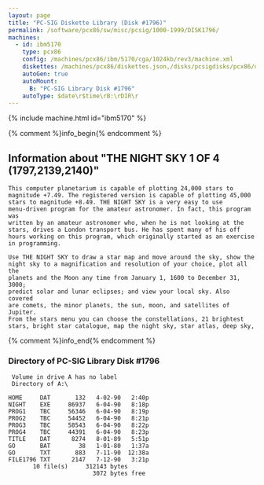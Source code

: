 ```yaml
---
layout: page
title: "PC-SIG Diskette Library (Disk #1796)"
permalink: /software/pcx86/sw/misc/pcsig/1000-1999/DISK1796/
machines:
  - id: ibm5170
    type: pcx86
    config: /machines/pcx86/ibm/5170/cga/1024kb/rev3/machine.xml
    diskettes: /machines/pcx86/diskettes.json,/disks/pcsigdisks/pcx86/diskettes.json
    autoGen: true
    autoMount:
      B: "PC-SIG Library Disk #1796"
    autoType: $date\r$time\rB:\rDIR\r
---
```


{% include machine.html id="ibm5170" %}

{% comment %}info_begin{% endcomment %}

## Information about "THE NIGHT SKY 1 OF 4 (1797,2139,2140)"

    This computer planetarium is capable of plotting 24,000 stars to
    magnitude +7.49. The registered version is capable of plotting 45,000
    stars to magnitude +8.49. THE NIGHT SKY is a very easy to use
    menu-driven program for the amateur astronomer. In fact, this program
    was
    written by an amateur astronomer who, when he is not looking at the
    stars, drives a London transport bus. He has spent many of his off
    hours working on this program, which originally started as an exercise
    in programming.
    
    Use THE NIGHT SKY to draw a star map and move around the sky, show the
    night sky to a magnification and resolution of your choice, plot all the
    planets and the Moon any time from January 1, 1600 to December 31, 3000;
    predict solar and lunar eclipses; and view your local sky. Also covered
    are comets, the minor planets, the sun, moon, and satellites of Jupiter.
    From the stars menu you can choose the constellations, 21 brightest
    stars, bright star catalogue, map the night sky, star atlas, deep sky,
{% comment %}info_end{% endcomment %}


### Directory of PC-SIG Library Disk #1796

     Volume in drive A has no label
     Directory of A:\

    HOME     DAT       132   4-02-90   2:40p
    NIGHT    EXE     86937   6-04-90   8:18p
    PROG1    TBC     56346   6-04-90   8:19p
    PROG2    TBC     54452   6-04-90   8:21p
    PROG3    TBC     58543   6-04-90   8:22p
    PROG4    TBC     44391   6-04-90   8:23p
    TITLE    DAT      8274   8-01-89   5:51p
    GO       BAT        38   1-01-80   1:37a
    GO       TXT       883   7-11-90  12:38a
    FILE1796 TXT      2147   7-12-90   3:21p
           10 file(s)     312143 bytes
                            3072 bytes free
